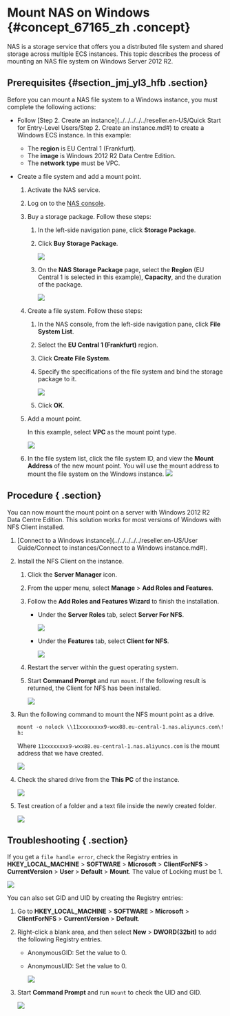 # Mount NAS on Windows {#concept_67165_zh .concept}

NAS is a storage service that offers you a distributed file system and shared storage across multiple ECS instances. This topic describes the process of mounting an NAS file system on Windows Server 2012 R2.

## Prerequisites {#section_jmj_yl3_hfb .section}

Before you can mount a NAS file system to a Windows instance, you must complete the following actions:

-   Follow [Step 2. Create an instance](../../../../../reseller.en-US/Quick Start for Entry-Level Users/Step 2. Create an instance.md#) to create a Windows ECS instance. In this example:

    -   The **region** is EU Central 1 \(Frankfurt\).
    -   The **image** is Windows 2012 R2 Data Centre Edition.
    -   The **network type** must be VPC.
-   Create a file system and add a mount point.

    1.  Activate the NAS service.

    2.  Log on to the [NAS console](partners-intl.console.aliyun.com/#/nas).

    3.  Buy a storage package. Follow these steps:

        1.  In the left-side navigation pane, click **Storage Package**.

        2.  Click **Buy Storage Package**.

            ![](http://static-aliyun-doc.oss-cn-hangzhou.aliyuncs.com/assets/img/18709/155080441913170_en-US.png)

        3.  On the **NAS Storage Package** page, select the **Region** \(EU Central 1 is selected in this example\), **Capacity**, and the duration of the package.

            ![](http://static-aliyun-doc.oss-cn-hangzhou.aliyuncs.com/assets/img/18709/155080441913171_en-US.png)

    4.  Create a file system. Follow these steps:

        1.  In the NAS console, from the left-side navigation pane, click **File System List**.
        2.  Select the **EU Central 1 \(Frankfurt\)** region.
        3.  Click **Create File System**.
        4.  Specify the specifications of the file system and bind the storage package to it.

            ![](http://static-aliyun-doc.oss-cn-hangzhou.aliyuncs.com/assets/img/18709/155080441913172_en-US.png)

        5.  Click **OK**.
    5.  Add a mount point.

        In this example, select **VPC** as the mount point type.

        ![](http://static-aliyun-doc.oss-cn-hangzhou.aliyuncs.com/assets/img/18709/155080441913173_en-US.png)

    6.  In the file system list, click the file system ID, and view the **Mount Address** of the new mount point. You will use the mount address to mount the file system on the Windows instance. ![](http://static-aliyun-doc.oss-cn-hangzhou.aliyuncs.com/assets/img/18709/155080442013174_en-US.png) 

## Procedure { .section}

You can now mount the mount point on a server with Windows 2012 R2 Data Centre Edition. This solution works for most versions of Windows with NFS Client installed.

1.  [Connect to a Windows instance](../../../../../reseller.en-US/User Guide/Connect to instances/Connect to a Windows instance.md#).

2.  Install the NFS Client on the instance.

    1.  Click the **Server Manager** icon.

    2.  From the upper menu, select **Manage** \> **Add Roles and Features**.

    3.  Follow the **Add Roles and Features Wizard** to finish the installation.

        -   Under the **Server Roles** tab, select **Server For NFS**.

            ![](http://static-aliyun-doc.oss-cn-hangzhou.aliyuncs.com/assets/img/18709/155080442013175_en-US.png)

        -   Under the **Features** tab, select **Client for NFS**.

            ![](http://static-aliyun-doc.oss-cn-hangzhou.aliyuncs.com/assets/img/18709/155080442013176_en-US.png)

    4.  Restart the server within the guest operating system.

    5.  Start **Command Prompt** and run `mount`. If the following result is returned, the Client for NFS has been installed.

        ![](http://static-aliyun-doc.oss-cn-hangzhou.aliyuncs.com/assets/img/18709/155080442013177_en-US.png)

3.  Run the following command to mount the NFS mount point as a drive.

    ```
    mount -o nolock \\11xxxxxxxx9-wxx88.eu-central-1.nas.aliyuncs.com\! h:
    
    ```

    Where `11xxxxxxxx9-wxx88.eu-central-1.nas.aliyuncs.com` is the mount address that we have created.

    ![](http://static-aliyun-doc.oss-cn-hangzhou.aliyuncs.com/assets/img/18709/155080442013178_en-US.png)

4.  Check the shared drive from the **This PC** of the instance.

    ![](http://static-aliyun-doc.oss-cn-hangzhou.aliyuncs.com/assets/img/18709/155080442013179_en-US.png)

5.  Test creation of a folder and a text file inside the newly created folder.

    ![](http://static-aliyun-doc.oss-cn-hangzhou.aliyuncs.com/assets/img/18709/155080442013180_en-US.png)


## Troubleshooting { .section}

If you get a `file handle error`, check the Registry entries in **HKEY\_LOCAL\_MACHINE** \> **SOFTWARE** \> **Microsoft** \> **ClientForNFS** \> **CurrentVersion** \> **User** \> **Default** \> **Mount**. The value of Locking must be 1.

![](http://static-aliyun-doc.oss-cn-hangzhou.aliyuncs.com/assets/img/18709/155080442013752_en-US.png)

You can also set GID and UID by creating the Registry entries:

1.  Go to **HKEY\_LOCAL\_MACHINE** \> **SOFTWARE** \> **Microsoft** \> **ClientForNFS** \> **CurrentVersion** \> **Default**.

2.  Right-click a blank area, and then select **New** \> **DWORD\(32bit\)** to add the following Registry entries.

    -   AnonymousGID: Set the value to 0.
    -   AnonymousUID: Set the value to 0.

        ![](http://static-aliyun-doc.oss-cn-hangzhou.aliyuncs.com/assets/img/18709/155080442013753_en-US.png)

3.  Start **Command Prompt** and run `mount` to check the UID and GID.

    ![](http://static-aliyun-doc.oss-cn-hangzhou.aliyuncs.com/assets/img/18709/155080442013754_en-US.png)


